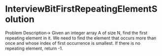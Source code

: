# InterviewBitFirstRepeatingElementSolution
Problem Description->
Given an integer array A of size N, find the first repeating element in it.
We need to find the element that occurs more than once and whose index of first occurrence is smallest.
If there is no repeating element, return -1.
